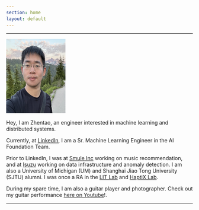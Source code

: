 ```yaml
---
section: home
layout: default
---
```


<div class="hfeed">
  <hr />
  <div class="hentry post no-border">
    <img src="/images/contents/zhentao_photo_min.png" alt="Zhentao Xu" class="archive-thumbnail home-thumbnail" width="160" height="200" />
    <div class="entry-summary">
      <p>Hey, I am Zhentao, an engineer interested in machine learning and distributed systems.</p>
      <p>Currently, at <a href="https://linkedin.com" target="_blank" >LinkedIn</a>, I am a Sr. Machine Learning Engineer in the AI Foundation Team.</p>
      <p>Prior to LinkedIn, I was at <a href="https://smule.com" target="_blank" >Smule Inc</a> working on music recommendation, and at <a href="http://www.isuzutechcenter.com/" target="_blank" >Isuzu</a> working on data infrastructure and anomaly detection. I am also a University of Michigan (UM) and Shanghai Jiao Tong University (SJTU) alumni. I was once a RA in the <a href="http://lit.eecs.umich.edu/" target="_blank" >LIT Lab</a> and <a href="https://haptixlab.engin.umich.edu/haptix/people/">HaptiX Lab</a>. </p>
      <p>During my spare time, I am also a guitar player and photographer. Check out my guitar performance <a href="https://www.youtube.com/watch?v=XfcfGafNfSY&list=PLnmtNYICaK-YemzXFEVhPLaQ5C4cVghpP&index=19">here on Youtube</a>!.
      </p>
    </div>
    <hr />
  </div>
</div> 
